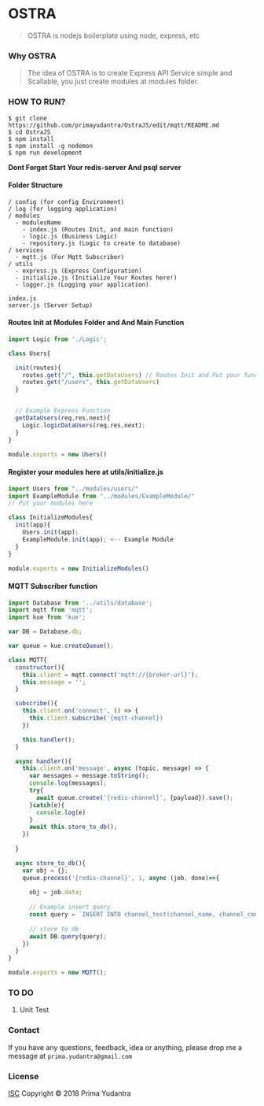 # OSTRA

> OSTRA is nodejs boilerplate using node, express, etc

### Why OSTRA

> The idea of OSTRA is to create Express API Service simple and Scallable, you just create modules at modules folder.

### HOW TO RUN?
```
$ git clone https://github.com/primayudantra/OstraJS/edit/mqtt/README.md
$ cd OstraJS
$ npm install
$ npm install -g nodemon
$ npm run development 
```
**Dont Forget Start Your redis-server And psql server**

#### Folder Structure
```
/ config (for config Environment)
/ log (for logging application)
/ modules
  - modulesName
    - index.js (Routes Init, and main function)
    - logic.js (Business Logic)
    - repository.js (Logic to create to database)
/ services
  - mqtt.js (For Mqtt Subscriber)
/ utils
  - express.js (Express Configuration)
  - initialize.js (Initialize Your Routes here!)
  - logger.js (Logging your application)

index.js
server.js (Server Setup)
```

#### Routes Init at Modules Folder and And Main Function
```js
import Logic from './Logic';

class Users{

  init(routes){
    routes.get("/", this.getDataUsers) // Routes Init and Put your function
    routes.get("/users", this.getDataUsers) 
  }


  // Example Express Function
  getDataUsers(req,res,next){
    Logic.logicDataUsers(req,res,next);
  }
}

module.exports = new Users()
```

#### Register your modules here at utils/initialize.js
```js
import Users from "../modules/users/"
import ExampleModule from "../modules/ExampleModule/"
// Put your modules here

class InitializeModules{
  init(app){
    Users.init(app);
    ExampleModule.init(app); <-- Example Module
  }
}

module.exports = new InitializeModules()
```

#### MQTT Subscriber function

```js
import Database from '../utils/database';
import mqtt from 'mqtt';
import kue from 'kue';

var DB = Database.db;

var queue = kue.createQueue();

class MQTT{
  constructor(){
    this.client = mqtt.connect('mqtt://{broker-url}');
    this.message = '';
  }

  subscribe(){
    this.client.on('connect', () => {
      this.client.subscribe('{mqtt-channel})
    })

    this.handler();
  }

  async handler(){
    this.client.on('message', async (topic, message) => {
      var messages = message.toString();
      console.log(messages);
      try{
        await queue.create('{redis-channel}', {payload}).save();  
      }catch(e){
        console.log(e)
      }
      await this.store_to_db();
    })
    
  }

  async store_to_db(){
    var obj = {};
    queue.process('{redis-channel}', 1, async (job, done)=>{
      
      obj = job.data;
      
      // Example insert query
      const query = `INSERT INTO channel_test(channel_name, channel_content, created_at) values('${obj.channel_name}', '${obj.channel_content}', CURRENT_TIMESTAMP)`; 
      
      // store to db
      await DB.query(query); 
    })
  } 
}

module.exports = new MQTT();
```

### TO DO
1. Unit Test


### Contact
If you have any questions, feedback, idea or anything, please drop me a message at `prima.yudantra@gmail.com`

### License

  [ISC](LICENSE) Copyright © 2018 Prima Yudantra

